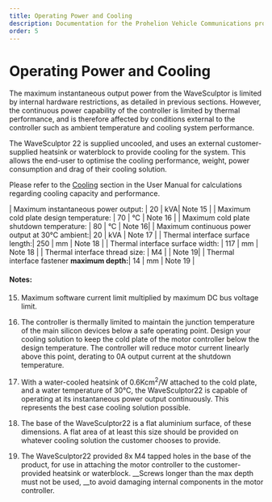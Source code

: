 ```yaml
---
title: Operating Power and Cooling
description: Documentation for the Prohelion Vehicle Communications protocol
order: 5
---
```


# Operating Power and Cooling

The maximum instantaneous output power from the WaveSculptor is limited by internal hardware restrictions, as detailed in previous sections.  However, the continuous power capability of the controller is limited by thermal performance, and is therefore affected by conditions external to the controller such as ambient temperature and cooling system performance.

The WaveSculptor 22 is supplied uncooled, and uses an external customer-supplied heatsink or waterblock to provide cooling for the system.  This allows the end-user to optimise the cooling performance, weight, power consumption and drag of their cooling solution.

Please refer to the [Cooling](../User_Manual/30_Cooling.md) section in the User Manual for calculations regarding cooling capacity and performance.

| Maximum instantaneous power output: | 20 | kVA| Note 15 |
| Maximum cold plate design temperature: | 70 | °C | Note 16 |
| Maximum cold plate shutdown temperature: | 80 | °C | Note 16|
| Maximum continuous power output at 30°C ambient:| 20 | kVA | Note 17 |
| Thermal interface surface length:| 250 | mm | Note 18 |
| Thermal interface surface width: | 117 | mm | Note 18 |
| Thermal interface thread size: | M4 | | Note 19|
| Thermal interface fastener __maximum depth:__| 14 | mm | Note 19 |

#### Notes:

15) Maximum software current limit multiplied by maximum DC bus voltage limit.

16) The controller is thermally limited to maintain the junction temperature of the main silicon devices below a safe operating point.  Design your cooling solution to keep the cold plate of the motor controller below the design temperature.  The controller will reduce motor current linearly above this point, derating to 0A output current at the shutdown temperature.  

17) With a water-cooled heatsink of 0.6Kcm<sup>2</sup>/W attached to the cold plate, and a water temperature of 30°C, the WaveSculptor22 is capable of operating at its instantaneous power output continuously.  This represents the best case cooling solution possible.

18) The base of the WaveSculptor22 is a flat aluminium surface, of these dimensions.  A flat area of at least this size should be provided on whatever cooling solution the customer chooses to provide.

19) The WaveSculptor22 provided 8x M4 tapped holes in the base of the product, for use in attaching the motor controller to the customer-provided heatsink or waterblock.  __Screws longer than the max depth must not be used, __to avoid damaging internal components in the motor controller.